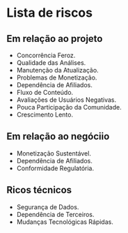 # Lista de riscos

## Em relação ao projeto
   * Concorrência Feroz.
   * Qualidade das Análises.
   * Manutenção da Atualização.
   * Problemas de Monetização.
   * Dependência de Afiliados.
   * Fluxo de Conteúdo.
   * Avaliações de Usuários Negativas.
   * Pouca Participação da Comunidade.
   * Crescimento Lento.

## Em relação ao negóciio
   * Monetização Sustentável.
   * Dependência de Afiliados.
   * Conformidade Regulatória.

## Ricos técnicos
   * Segurança de Dados.
   * Dependência de Terceiros.
   * Mudanças Tecnológicas Rápidas.